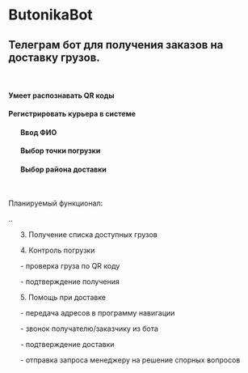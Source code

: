 # ButonikaBot
<h2>Телеграм бот для получения заказов на доставку грузов.</h2>
<br>
<h4> Умеет распознавать QR коды</h4>
<h4> Регистрировать курьера в системе</h4>
<h4><ol>Ввод ФИО</ol></h4>
<h4><ol>Выбор точки погрузки</ol></h4>
<h4><ol>Выбор района доставки</ol></h4>
<br>
<p>Планируемый функционал:</p>
..
<ol>3. Получение списка доступных грузов</ol>
<ol>4. Контроль погрузки</ol>
<ul>- проверка груза по QR коду</ul>
<ul>- подтверждение получения</ul>
<ol>5. Помощь при доставке</ol> 
<ul>- передача адресов в программу навигации</ul>
<ul>- звонок получателю/заказчику из бота</ul>
<ul>- подтверждение доставки</ul>
<ul>- отправка запроса менеджеру на решение спорных вопросов</ul>
